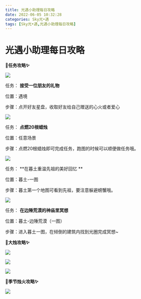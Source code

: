 ```yaml
---
title: 光遇小助理每日攻略
date: 2022-06-05 10:32:28
categories: Sky光•遇
tags: [Sky光•遇,光遇小助理每日攻略]
---
```

# 光遇小助理每日攻略
**🎉任务攻略✨**

![](https://ok.166.net/reunionpub/ds/kol/20220605/002830-j6c5s3dp4w.png)

任务： **接受一位朋友的礼物**

位置：遇境

步骤：点开好友星盘，收取好友给自己赠送的心火或者爱心

![](https://ok.166.net/reunionpub/ds/kol/20220605/002857-9vg4h0wnds.png)

任务： **点燃20根蜡烛**

位置：任意场景

步骤：点燃20根蜡烛即可完成任务，跑图的时候可以顺便做任务哦。

![](https://ok.166.net/reunionpub/ds/kol/20220605/003146-vfo15skhgz.png)

任务： **在暮土重温先祖的美好回忆  **

位置：暮土-一图

步骤：暮土第一个地图可看到先祖，要注意躲避螃蟹哦。

![](https://ok.166.net/reunionpub/ds/kol/20220605/003212-lqtmpw8sbg.png)

任务： **在边陲荒漠的神庙里冥想**

位置：暮土-边陲荒漠（一图）

步骤：进入暮土一图，在倾倒的建筑内找到光圈完成冥想~

 **🎉大烛攻略✨**

![](https://ok.166.net/reunionpub/ds/kol/20220605/002822-tw3gn8imzu.png)

![](https://ok.166.net/reunionpub/ds/kol/20220605/003020-kt41nqh56p.png)

![](https://ok.166.net/reunionpub/ds/kol/20220605/002954-pbi3cky4z7.png)

  

 **🎉季节烛火攻略✨**

![](https://ok.166.net/reunionpub/ds/kol/20220605/003132-oj5p816iq9.png)

  

